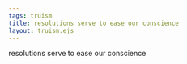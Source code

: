 ```yaml
---
tags: truism
title: resolutions serve to ease our conscience
layout: truism.ejs
---
```


resolutions serve to ease our conscience